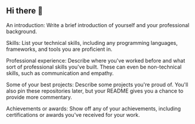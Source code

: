 ## Hi there 👋

<!--
**KusaiAlMalt/KusaiAlMalt** is a ✨ _special_ ✨ repository because its `README.md` (this file) appears on your GitHub profile.

Here are some ideas to get you started:

- 🔭 I’m currently working on ...
- 🌱 I’m currently learning ...
- 👯 I’m looking to collaborate on ...
- 🤔 I’m looking for help with ...
- 💬 Ask me about ...
- 📫 How to reach me: ...
- 😄 Pronouns: ...
- ⚡ Fun fact: ...
-->

An introduction: Write a brief introduction of yourself and your professional background.

Skills: List your technical skills, including any programming languages, frameworks, and tools you are proficient in.

Professional experience: Describe where you've worked before and what sort of professional skills you've built. These can even be non-technical skills, such as communication and empathy.

Some of your best projects: Describe some projects you're proud of. You'll also pin these repositories later, but your README gives you a chance to provide more commentary.

Achievements or awards: Show off any of your achievements, including certifications or awards you've received for your work.
